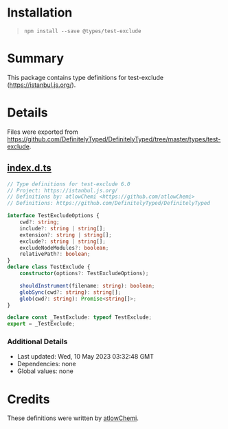 # Installation
> `npm install --save @types/test-exclude`

# Summary
This package contains type definitions for test-exclude (https://istanbul.js.org/).

# Details
Files were exported from https://github.com/DefinitelyTyped/DefinitelyTyped/tree/master/types/test-exclude.
## [index.d.ts](https://github.com/DefinitelyTyped/DefinitelyTyped/tree/master/types/test-exclude/index.d.ts)
````ts
// Type definitions for test-exclude 6.0
// Project: https://istanbul.js.org/
// Definitions by: atlowChemi <https://github.com/atlowChemi>
// Definitions: https://github.com/DefinitelyTyped/DefinitelyTyped

interface TestExcludeOptions {
    cwd?: string;
    include?: string | string[];
    extension?: string | string[];
    exclude?: string | string[];
    excludeNodeModules?: boolean;
    relativePath?: boolean;
}
declare class TestExclude {
    constructor(options?: TestExcludeOptions);

    shouldInstrument(filename: string): boolean;
    globSync(cwd?: string): string[];
    glob(cwd?: string): Promise<string[]>;
}

declare const _TestExclude: typeof TestExclude;
export = _TestExclude;

````

### Additional Details
 * Last updated: Wed, 10 May 2023 03:32:48 GMT
 * Dependencies: none
 * Global values: none

# Credits
These definitions were written by [atlowChemi](https://github.com/atlowChemi).
